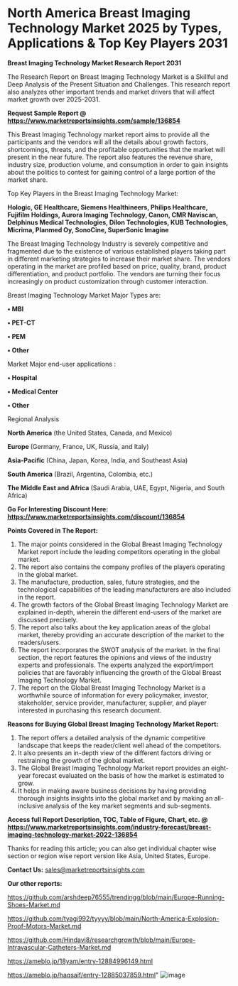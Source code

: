 # North America Breast Imaging Technology Market 2025 by Types, Applications & Top Key Players 2031

<strong>Breast Imaging Technology Market Research Report 2031</strong>

The Research Report on Breast Imaging Technology Market is a Skillful and Deep Analysis of the Present Situation and Challenges. This research report also analyzes other important trends and market drivers that will affect market growth over 2025-2031.

<strong>Request Sample Report @ <a href=https://www.marketreportsinsights.com/sample/136854>https://www.marketreportsinsights.com/sample/136854</a></strong>

This Breast Imaging Technology market report aims to provide all the participants and the vendors will all the details about growth factors, shortcomings, threats, and the profitable opportunities that the market will present in the near future. The report also features the revenue share, industry size, production volume, and consumption in order to gain insights about the politics to contest for gaining control of a large portion of the market share.

Top Key Players in the Breast Imaging Technology Market:

<strong>Hologic, GE Healthcare, Siemens Healthineers, Philips Healthcare, Fujifilm Holdings, Aurora Imaging Technology, Canon, CMR Naviscan, Delphinus Medical Technologies, Dilon Technologies, KUB Technologies, Micrima, Planmed Oy, SonoCine, SuperSonic Imagine</strong>

The Breast Imaging Technology Industry is severely competitive and fragmented due to the existence of various established players taking part in different marketing strategies to increase their market share. The vendors operating in the market are profiled based on price, quality, brand, product differentiation, and product portfolio. The vendors are turning their focus increasingly on product customization through customer interaction.

Breast Imaging Technology Market Major Types are:

<strong>• MBI

• PET-CT

• PEM

• Other</strong>

Market Major end-user applications :

<strong>• Hospital

• Medical Center

• Other</strong>

Regional Analysis

</u><strong><b>North America</b></strong> (the United States, Canada, and Mexico)

<strong><b>Europe </b></strong>(Germany, France, UK, Russia, and Italy)

<strong><b>Asia-Pacific</b></strong> (China, Japan, Korea, India, and Southeast Asia)

<strong><b>South America</b></strong> (Brazil, Argentina, Colombia, etc.)

<strong><b>The Middle East and Africa</b></strong> (Saudi Arabia, UAE, Egypt, Nigeria, and South Africa)

<strong>Go For Interesting Discount Here: <a href=https://www.marketreportsinsights.com/discount/136854>https://www.marketreportsinsights.com/discount/136854</a></strong>

<strong>Points Covered in The Report:</strong>
<ol>
  <li>The major points considered in the Global Breast Imaging Technology Market report include the leading competitors operating in the global market.</li>
  <li>The report also contains the company profiles of the players operating in the global market.</li>
  <li>The manufacture, production, sales, future strategies, and the technological capabilities of the leading manufacturers are also included in the report.</li>
  <li>The growth factors of the Global Breast Imaging Technology Market are explained in-depth, wherein the different end-users of the market are discussed precisely.</li>
  <li>The report also talks about the key application areas of the global market, thereby providing an accurate description of the market to the readers/users.</li>
  <li>The report incorporates the SWOT analysis of the market. In the final section, the report features the opinions and views of the industry experts and professionals. The experts analyzed the export/import policies that are favorably influencing the growth of the Global Breast Imaging Technology Market.</li>
  <li>The report on the Global Breast Imaging Technology Market is a worthwhile source of information for every policymaker, investor, stakeholder, service provider, manufacturer, supplier, and player interested in purchasing this research document.</li>
</ol>
<strong>Reasons for Buying Global Breast Imaging Technology Market Report:</strong>

<ol>
  <li>The report offers a detailed analysis of the dynamic competitive landscape that keeps the reader/client well ahead of the competitors.</li>
  <li>It also presents an in-depth view of the different factors driving or restraining the growth of the global market.</li>
  <li>The Global Breast Imaging Technology Market report provides an eight-year forecast evaluated on the basis of how the market is estimated to grow.</li>
  <li>It helps in making aware business decisions by having providing thorough insights insights into the global market and by making an all-inclusive analysis of the key market segments and sub-segments.</li>
</ol>
<strong>Access full Report Description, TOC, Table of Figure, Chart, etc. @ <a href=https://www.marketreportsinsights.com/industry-forecast/breast-imaging-technology-market-2022-136854>https://www.marketreportsinsights.com/industry-forecast/breast-imaging-technology-market-2022-136854</a></strong>


Thanks for reading this article; you can also get individual chapter wise section or region wise report version like Asia, United States, Europe.

<strong>Contact Us:</strong>
sales@marketreportsinsights.com

<strong>Our other reports:</strong>

<a href=https://github.com/arshdeep76555/trendingg/blob/main/Europe-Running-Shoes-Market.md>https://github.com/arshdeep76555/trendingg/blob/main/Europe-Running-Shoes-Market.md</a>

<a href=https://github.com/tyagi992/tyyyy/blob/main/North-America-Explosion-Proof-Motors-Market.md>https://github.com/tyagi992/tyyyy/blob/main/North-America-Explosion-Proof-Motors-Market.md</a>

<a href=https://github.com/Hindavi8/researchgrowth/blob/main/Europe-Intravascular-Catheters-Market.md>https://github.com/Hindavi8/researchgrowth/blob/main/Europe-Intravascular-Catheters-Market.md</a>

<a href=https://ameblo.jp/18yam/entry-12884996149.html>https://ameblo.jp/18yam/entry-12884996149.html</a>

<a href=https://ameblo.jp/haqsaif/entry-12885037859.html>https://ameblo.jp/haqsaif/entry-12885037859.html</a>"
![image](https://github.com/user-attachments/assets/3cee44e5-238d-4b44-95ec-81a5852432e1)

